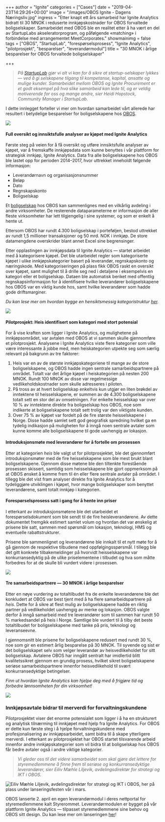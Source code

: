 +++
author = "Ignite"
categories = ["Cases"]
date = "2019-04-23T14:29:26+00:00"
image = "/images/OBOS   Ignite - Dagens Næringsliv.jpg"
ingress = "Etter knapt ett års samarbeid har Ignite Analytics bidratt til 30 MNOK i reduserte innkjøpskostnader for OBOS forvaltede boligselskaper. Samarbeidet med OBOS ble en realitet etter å ha vært en del av StartupLabs akseleratorprogram, og påfølgende «matching» i forbindelse med arrangementet MeetCorporates."
showmainimg = false
tags = ["OBOS", "StartupLab", "forespørselsprosess", "Ignite Analytics", "pilotprosjekt", "besparelser", "leverandørmodul"]
title = "30 MNOK i årlige besparelser for OBOS forvaltede boligselskaper"

+++
> _På_ [_StartupLab_](https://startuplab.no/) _gjør vi alt vi kan for å sikre at startup-selskaper lykkes — ved å gi selskapene tilgang til kompetanse, kapital, ansatte og mulige kunder. Samarbeidet mellom OBOS og Ignite Procurement er et godt eksempel på hva slike samarbeid kan lede til, og er veldig motiverende for oss og mange andre, sier Heidi Hopstock, Community Manager i StartupLab._

I dette innlegget forteller vi mer om hvordan samarbeidet vårt allerede har resultert i betydelige besparelser for boligselskapene hos [OBOS](https://www.obos.no/).

![](https://cdn-images-1.medium.com/max/800/1*BLaC6TnmaPfeAZ6w52x54A.jpeg)

#### Full oversikt og innsiktsfulle analyser av kjøpet med Ignite Analytics

Første steg på veien for å få oversikt og utføre innsiktsfulle analyser av kjøpet, var å fremskaffe innkjøpsdata som kunne benyttes i vår plattform for strategisk innkjøp, Ignite Analytics. Data fra alle boligselskapene hos OBOS ble lastet opp for perioden 2014–2017, hvor uttrekket inneholdt følgende informasjon:

* Leverandørnavn og organisasjonsnummer
* Beløp
* Dato
* Regnskapskonto
* Boligselskap

Et [boligselskap](https://www.obos.no/styre/boligforvaltning?WT.mc_id=sok_1070314172_goo&gclid=CjwKCAjwycfkBRAFEiwAnLX5IfsqK5cVvCXaYfeoh4z_4ggFFV3BZyWDHb5SQ8f-N7kBNVARn01aBBoCZFYQAvD_BwE) hos OBOS kan sammenlignes med en vilkårlig avdeling i andre virksomheter. De resterende dataparameterne er informasjon de aller fleste virksomheter har lett tilgjengelig i sine systemer, og som er enkelt å hente ut.

Ettersom OBOS har rundt 4.300 boligselskap i porteføljen, bestod uttrekket av rundt 1,5 millioner transaksjoner og 50 mrd. NOK i innkjøp. De store datamengdene overskrider blant annet Excel sine begrensinger.

Etter opplastingen av innkjøpsdata til Ignite Analytics — startet arbeidet med å kategorisere kjøpet. Det ble utarbeidet regler som kategoriserte kjøpet i ulike innkjøpskategorier basert på leverandør, regnskapskonto og næringskode. Med kategoriseringen på plass fikk OBOS raskt en oversikt over kjøpet, samt mulighet til å drille seg ned i detaljene i eksempelvis en kategori eller et boligselskap. Dataen ble automatisk beriket med offentlig regnskapsinformasjon for å identifisere hvilke leverandører boligselskapene hos OBOS var en viktig kunde hos, samt hvilke leverandører som hadde gode driftsmarginer.

_Du kan lese mer om hvordan bygge en hensiktsmessig kategoristruktur_ [_her_](https://www.ignite.no/blogg/innsikt/hvordan-bygge-en-hensiktsmessig-kategoristruktur/)_._

![](https://cdn-images-1.medium.com/max/800/1*WuLPJ5koLTDGQVmb26_qIw.png)

#### Pilotprosjekt: Heis identifisert som kategori med stort potensial

For å vise kraften som ligger i Ignite Analytics, og mulighetene på innkjøpsområdet, var avtalen med OBOS at vi sammen skulle gjennomføre et pilotprosjekt. Analysene i Ignite Analytics viste flere kategorier som ville være interessante å jobbe med, men heiskategorien utpekte seg som særlig relevant på bakgrunn av tre faktorer:

1. Heis var en av de største innkjøpskategoriene til mange av de store boligselskapene, og OBOS hadde ingen sentrale samarbeidspartnere på området. Totalt var det årlige kjøpet i heiskategorien på nesten 200 MNOK. Rundt 100 MNOK av disse var regelmessige vedlikeholdskostnader som skulle adresseres i piloten.
2. På tross av at hvert boligselskap enkeltvis kun utgjør en liten brøkdel av inntektene til heisselskapene, er summen av de 4.300 boligselskapene totalt sett en stor del av omsetningen. For enkelte heisselskap var over 10 % av inntektene direkte fra boligselskap hos OBOS, noe som indikerte at boligselskapene totalt sett trolig var den viktigste kunden.
3. Over 75 % av kjøpet var fordelt på de fire største heisselskapene i Norge. Disse hadde samlet sett god geografisk spredning hvilket ga en tydelig indikasjon på muligheten for å inngå noen sentrale avtaler som kunne komme alle boligselskapene til gode uavhengig av lokasjon.

#### Introduksjonsmøte med leverandører for å fortelle om prosessen

Etter at kategorien _heis_ ble valgt ut for pilotprosjektet, ble det gjennomført introduksjonsmøter med de fire heisselskapene som ble mest brukt blant boligselskapene. Gjennom disse møtene ble den tiltenkte forestående prosessen skissert, samtidig som heisselskapene ble gjort oppmerksom på at OBOS ønsket å komme frem til én eller flere sentrale avtaler på området. I tillegg ble det vist fram analyser direkte fra Ignite Analytics for å tydeliggjøre utviklingen i kjøpet, hvor mange boligselskaper som benyttet leverandørene, samt totalt innkjøp i kategorien.

#### Forespørselsprosess satt i gang for å hente inn priser

I etterkant av introduksjonsmøtene ble det utarbeidet et forespørselsdokument som ble sendt til de fire heisleverandørene. Av dette dokumentet fremgikk estimert samlet volum og hvordan det var ønskelig at prisene ble satt, sammen med spørsmål om lokasjon, teknologi, HMS og eventuelle rabattstrukturer.

Prisene ble sammenlignet og leverandørene ble innkalt til et nytt møte for å gå gjennom de respektive tilbudene med oppfølgingsspørsmål. I tillegg ble det gitt konkrete tilbakemeldinger på hvorvidt heisselskapene var konkurransedyktig på de ulike priselementene i tilbudet og hva som måtte forbedres for at de skulle bli vurdert videre i prosessen.

![](https://cdn-images-1.medium.com/max/800/1*MkNJDRqwSePlh1bUd7O9Iw.png)

#### Tre samarbeidspartnere — 30 MNOK i årlige besparelser

Etter en nøye vurdering av totaltilbudet fra de enkelte leverandørene ble det konkludert at OBOS var best tjent med å ha flere samarbeidspartnere på _heis_. Dette for å sikre at flest mulig av boligselskapene hadde en riktig partner på vedlikeholdet uavhengig av merke og lokasjon. OBOS valgte derfor å inngå samarbeid med tre leverandører som til sammen har rundt 50 % markedsandel på heis i Norge. Samtlige ble vurdert til å tilby det beste totaltilbudet for boligselskapene med tanke på pris, teknologi og leveranseevne.

I gjennomsnitt ble prisene for boligselskapene redusert med rundt 30 %, noe som gir en estimert årlig besparelse på 30 MNOK. Til syvende og sist er det boligselskapet selv som velger leverandør av heisvedlikeholdet for sitt boligselskap. Avtalene OBOS har inngått sentralt har imidlertid blitt kvalitetssikret gjennom en grundig prosess, hvilket sikret boligselskapene seriøse samarbeidspartnere innenfor heisvedlikehold til svært konkurransedyktige betingelser.

_Finn ut hvordan Ignite Analytics kan hjelpe deg med å frigjøre tid og forbedre lønnsomheten for din virksomhet!_

[![](https://cdn-images-1.medium.com/max/800/1*wNfW3gtCL-EO9XYJOYYSnQ.png)](https://www.ignite.no/ignite-analytics/demo/)

### Innkjøpsavtale bidrar til merverdi for forvaltningskundene

Pilotprosjektet viser det enorme potensialet som ligger i å ha en strukturert og analytisk tilnærming til innkjøpet med hjelp fra Ignite Analytics. For OBOS er dette kun første steg i å hjelpe forvaltningskundene med profesjonalisering av innkjøpsarbeidet, samt bidra til å skape ytterligere merverdi. I etterkant av pilotprosjektet har OBOS startet tilsvarende arbeid innenfor andre innkjøpskategorier som vil bidra til at boligselskap hos OBOS får bedre avtaler også i andre viktige kategorier.

> _Vi gleder oss til det videre samarbeidet som skal gjøre det lettere for styremedlemmene å finne frem til seriøse og konkurransedyktige leverandører, sier Eiliv Mæhle Liljevik, avdelingsdirektør for strategi og IKT i OBOS._

![Eiliv Mæhle Liljevik, avdelingsdirektør for strategi og IKT i OBOS, her på plass under lanseringsfesten vår i mars.](https://cdn-images-1.medium.com/max/800/1*fieHvV7mbXVl4RqUTsEYgA.jpeg)

OBOS lanserte 2. april en egen leverandørmodul i deres nettportal for styremedlemmene kalt Styrerommet. Leverandørmodulen er bygget på vår plattform Ignite Analytics — tilpasset styremedlemmene sine behov og OBOS sitt design. Du kan lese mer om lanseringen [her](https://www.ignite.no/blogg/nyheter/leverand%C3%B8rmodul-basert-p%C3%A5-ignite-analytics-lansert-for-obos-forvaltede-boligselskaper/)!
